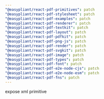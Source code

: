 ```yaml
---
"@easypliant/react-pdf-primitives": patch
"@easypliant/react-pdf-stylesheet": patch
"@easypliant/react-pdf-examples": patch
"@easypliant/react-pdf-renderer": patch
"@easypliant/react-pdf-textkit": patch
"@easypliant/react-pdf-layout": patch
"@easypliant/react-pdf-pdfkit": patch
"@easypliant/react-pdf-png-js": patch
"@easypliant/react-pdf-render": patch
"@easypliant/react-pdf-svgkit": patch
"@easypliant/react-pdf-image": patch
"@easypliant/react-pdf-types": patch
"@easypliant/react-pdf-font": patch
"@easypliant/react-pdf-e2e-node-cjs": patch
"@easypliant/react-pdf-e2e-node-esm": patch
"@easypliant/react-pdf-fns": patch
---
```


expose xml primitive
